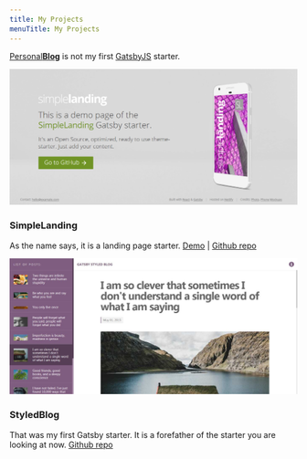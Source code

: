 ```yaml
---
title: My Projects
menuTitle: My Projects
---
```


[Personal**Blog**](https://github.com/greglobinski/gatsby-starter-personal-blog) is not my first [GatsbyJS](https://www.gatsbyjs.org/) starter.

![SimpleLanding](./gatsby-starter-simple-landing.png)

### SimpleLanding

As the name says, it is a landing page starter.
[Demo](https://gatsby-starter-simple-landing.greglobinski.com/) | [Github repo](https://github.com/greglobinski/gatsby-starter-simple-landing)

![StyledBlog](./gatsby-styled-blog-starter.jpg)

### StyledBlog

That was my first Gatsby starter. It is a forefather of the starter you are looking at now.
[Github repo](https://github.com/greglobinski/gatsby-styled-blog-starter)
